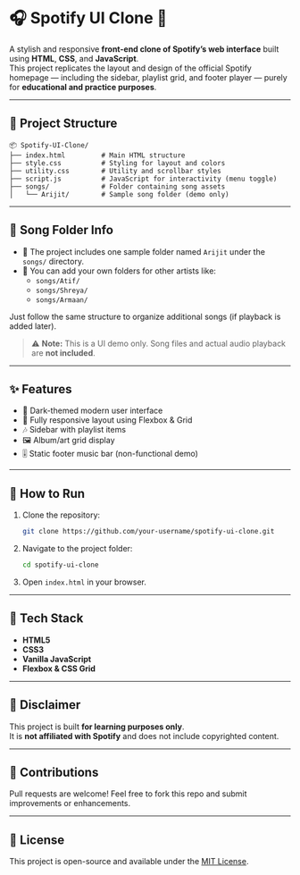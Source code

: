 # 🎧 Spotify UI Clone 🎵

A stylish and responsive **front-end clone of Spotify’s web interface** built using **HTML**, **CSS**, and **JavaScript**.  
This project replicates the layout and design of the official Spotify homepage — including the sidebar, playlist grid, and footer player — purely for **educational and practice purposes**.

---

## 📁 Project Structure

```
📦 Spotify-UI-Clone/
├── index.html         # Main HTML structure
├── style.css          # Styling for layout and colors
├── utility.css        # Utility and scrollbar styles
├── script.js          # JavaScript for interactivity (menu toggle)
├── songs/             # Folder containing song assets
│   └── Arijit/        # Sample song folder (demo only)
```

---

## 🎵 Song Folder Info

- 📂 The project includes one sample folder named `Arijit` under the `songs/` directory.
- 🎤 You can add your own folders for other artists like:
  - `songs/Atif/`
  - `songs/Shreya/`
  - `songs/Armaan/`

Just follow the same structure to organize additional songs (if playback is added later).

> ⚠️ **Note:** This is a UI demo only. Song files and actual audio playback are **not included**.

---

## ✨ Features

- 🎨 Dark-themed modern user interface  
- 📱 Fully responsive layout using Flexbox & Grid  
- 🎶 Sidebar with playlist items  
- 🖼️ Album/art grid display  
- 🎚️ Static footer music bar (non-functional demo)

---

## 🚀 How to Run

1. Clone the repository:
   ```bash
   git clone https://github.com/your-username/spotify-ui-clone.git
   ```
2. Navigate to the project folder:
   ```bash
   cd spotify-ui-clone
   ```
3. Open `index.html` in your browser.

---

## 🧰 Tech Stack

- **HTML5**
- **CSS3**
- **Vanilla JavaScript**
- **Flexbox & CSS Grid**

---

## 📌 Disclaimer

This project is built **for learning purposes only**.  
It is **not affiliated with Spotify** and does not include copyrighted content.

---

## 🙌 Contributions

Pull requests are welcome! Feel free to fork this repo and submit improvements or enhancements.

---

## 📄 License

This project is open-source and available under the [MIT License](LICENSE).
